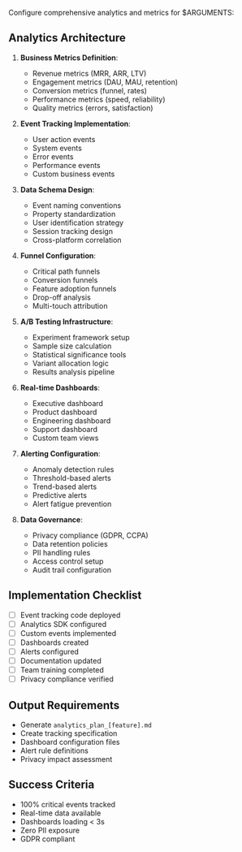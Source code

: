 Configure comprehensive analytics and metrics for $ARGUMENTS:

## Analytics Architecture
1. **Business Metrics Definition**:
   - Revenue metrics (MRR, ARR, LTV)
   - Engagement metrics (DAU, MAU, retention)
   - Conversion metrics (funnel, rates)
   - Performance metrics (speed, reliability)
   - Quality metrics (errors, satisfaction)

2. **Event Tracking Implementation**:
   - User action events
   - System events
   - Error events
   - Performance events
   - Custom business events

3. **Data Schema Design**:
   - Event naming conventions
   - Property standardization
   - User identification strategy
   - Session tracking design
   - Cross-platform correlation

4. **Funnel Configuration**:
   - Critical path funnels
   - Conversion funnels
   - Feature adoption funnels
   - Drop-off analysis
   - Multi-touch attribution

5. **A/B Testing Infrastructure**:
   - Experiment framework setup
   - Sample size calculation
   - Statistical significance tools
   - Variant allocation logic
   - Results analysis pipeline

6. **Real-time Dashboards**:
   - Executive dashboard
   - Product dashboard
   - Engineering dashboard
   - Support dashboard
   - Custom team views

7. **Alerting Configuration**:
   - Anomaly detection rules
   - Threshold-based alerts
   - Trend-based alerts
   - Predictive alerts
   - Alert fatigue prevention

8. **Data Governance**:
   - Privacy compliance (GDPR, CCPA)
   - Data retention policies
   - PII handling rules
   - Access control setup
   - Audit trail configuration

## Implementation Checklist
- [ ] Event tracking code deployed
- [ ] Analytics SDK configured
- [ ] Custom events implemented
- [ ] Dashboards created
- [ ] Alerts configured
- [ ] Documentation updated
- [ ] Team training completed
- [ ] Privacy compliance verified

## Output Requirements
- Generate `analytics_plan_[feature].md`
- Create tracking specification
- Dashboard configuration files
- Alert rule definitions
- Privacy impact assessment

## Success Criteria
- 100% critical events tracked
- Real-time data available
- Dashboards loading < 3s
- Zero PII exposure
- GDPR compliant

